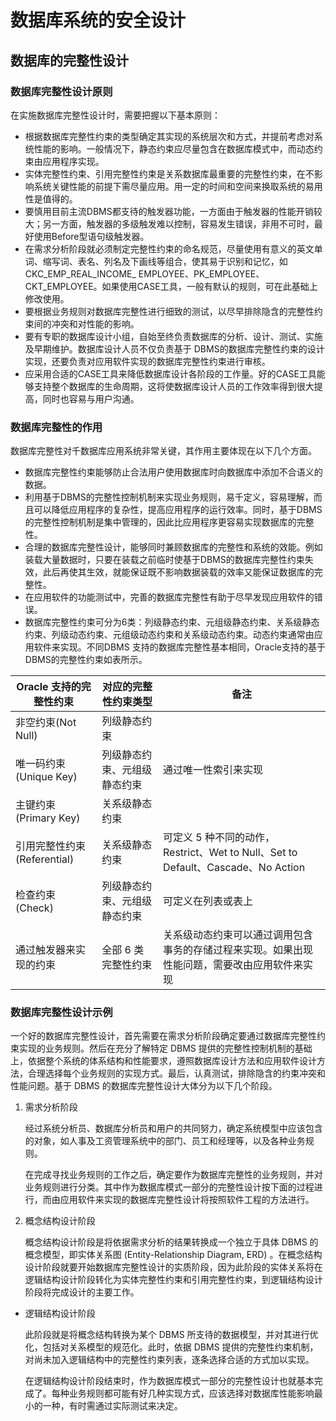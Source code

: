 # 数据库系统的安全设计

## 数据库的完整性设计

### 数据库完整性设计原则

在实施数据库完整性设计时，需要把握以下基本原则：

- 根据数据库完整性约束的类型确定其实现的系统层次和方式，并提前考虑对系统性能的影响。一般情况下，静态约束应尽量包含在数据库模式中，而动态约束由应用程序实现。
- 实体完整性约束、引用完整性约束是关系数据库最重要的完整性约束，在不影响系统关键性能的前提下需尽量应用。用一定的时间和空间来换取系统的易用性是值得的。
- 要慎用目前主流DBMS都支待的触发器功能，一方面由于触发器的性能开销较大；另一方面，触发器的多级触发难以控制，容易发生错误，非用不可时，最好使用Before型语句级触发器。
- 在需求分析阶段就必须制定完整性约束的命名规范，尽量使用有意义的英文单词、缩写词、表名、列名及下画线等组合，使其易于识别和记忆，如CKC_EMP_REAL_INCOME_ EMPLOYEE、PK_EMPLOYEE、CKT_EMPLOYEE。如果使用CASE工具，一般有默认的规则，可在此基础上修改使用。
- 要根据业务规则对数据库完整性进行细致的测试，以尽早排除隐含的完整性约束间的冲突和对性能的影响。
- 要有专职的数据库设计小组，自始至终负责数据库的分析、设计、测试、实施及早期维护。数据库设计人员不仅负责基于 DBMS的数据库完整性约束的设计实现，还要负责对应用软件实现的数据库完整性约束进行审核。
- 应采用合适的CASE工具来降低数据库设计各阶段的工作量。好的CASE工具能够支持整个数据库的生命周期，这将使数据库设计人员的工作效率得到很大提高，同时也容易与用户沟通。

### 数据库完整性的作用

数据库完整性对千数据库应用系统非常关键，其作用主要体现在以下几个方面。
- 数据库完整性约束能够防止合法用户使用数据库时向数据库中添加不合语义的数据。
- 利用基于DBMS的完整性控制机制来实现业务规则，易千定义，容易理解，而且可以降低应用程序的复杂性，提高应用程序的运行效率。同时，基于DBMS的完整性控制机制是集中管理的，因此比应用程序更容易实现数据库的完整性。
- 合理的数据库完整性设计，能够同时兼顾数据库的完整性和系统的效能。例如装载大量数据时，只要在装载之前临时使基于DBMS的数据库完整性约束失效，此后再使其生效，就能保证既不影响数据装载的效率又能保证数据库的完整性。
- 在应用软件的功能测试中，完善的数据库完整性有助于尽早发现应用软件的错误。
- 数据库完整性约束可分为6类：列级静态约束、元组级静态约束、关系级静态约束、列级动态约束、元组级动态约束和关系级动态约束。动态约束通常由应用软件来实现。不同DBMS 支持的数据库完整性基本相同，Oracle支持的基于DBMS的完整性约束如表所示。

| Oracle 支持的完整性约束 | 对应的完整性约束类型 | 备注 |
| ---- | ---- | ---- |
| 非空约束(Not Null) | 列级静态约束 |  |
| 唯一码约束(Unique Key) | 列级静态约束、元组级静态约束 | 通过唯一性索引来实现 |
| 主键约束(Primary Key) | 关系级静态约束 |  |
| 引用完整性约束(Referential) | 关系级静态约束 | 可定义 5 种不同的动作，Restrict、Wet to Null、Set to Default、Cascade、No Action |
| 检查约束(Check) | 列级静态约束、元组级静态约束 | 可定义在列表或表上 |
| 通过触发器来实现的约束 | 全部 6 类完整性约束 | 关系级动态约束可以通过调用包含事务的存储过程来实现。如果出现性能问题，需要改由应用软件来实现 |

### 数据库完整性设计示例

一个好的数据库完整性设计，首先需要在需求分析阶段确定要通过数据库完整性约束实现的业务规则。然后在充分了解特定 DBMS 提供的完整性控制机制的基础上，依据整个系统的体系结构和性能要求，遵照数据库设计方法和应用软件设计方法，合理选择每个业务规则的实现方式。最后，认真测试，排除隐含的约束冲突和性能问题。基于 DBMS 的数据库完整性设计大体分为以下几个阶段。

1. 需求分析阶段

    经过系统分析员、数据库分析员和用户的共同努力，确定系统模型中应该包含的对象，如人事及工资管理系统中的部门、员工和经理等，以及各种业务规则。

    在完成寻找业务规则的工作之后，确定要作为数据库完整性的业务规则，并对业务规则进行分类。其中作为数据库模式一部分的完整性设计按下面的过程进行，而由应用软件来实现的数据库完整性设计将按照软件工程的方法进行。

2. 概念结构设计阶段

    概念结构设计阶段是将依据需求分析的结果转换成一个独立于具体 DBMS 的概念模型，即实体关系图 (Entity-Relationship Diagram, ERD) 。在概念结构设计阶段就要开始数据库完整性设计的实质阶段，因为此阶段的实体关系将在逻辑结构设计阶段转化为实体完整性约束和引用完整性约束，到逻辑结构设计阶段将完成设计的主要工作。

- 逻辑结构设计阶段

    此阶段就是将概念结构转换为某个 DBMS 所支待的数据模型，并对其进行优化，包括对关系模型的规范化。此时，依据 DBMS 提供的完整性约束机制，对尚未加入逻辑结构中的完整性约束列表，逐条选择合适的方式加以实现。

    在逻辑结构设计阶段结束时，作为数据库模式一部分的完整性设计也就基本完成了。每种业务规则都可能有好几种实现方式，应该选择对数据库性能影响最小的一种，有时需通过实际测试来决定。
